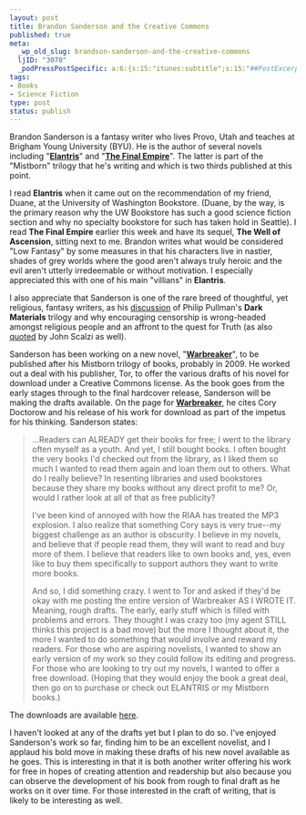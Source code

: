 ```yaml
--- 
layout: post
title: Brandon Sanderson and the Creative Commons
published: true
meta: 
  _wp_old_slug: brandson-sanderson-and-the-creative-commons
  ljID: "3070"
  _podPressPostSpecific: a:6:{s:15:"itunes:subtitle";s:15:"##PostExcerpt##";s:14:"itunes:summary";s:15:"##PostExcerpt##";s:15:"itunes:keywords";s:17:"##WordPressCats##";s:13:"itunes:author";s:10:"##Global##";s:15:"itunes:explicit";s:7:"Default";s:12:"itunes:block";s:7:"Default";}
tags: 
- Books
- Science Fiction
type: post
status: publish
---
```

Brandon Sanderson is a fantasy writer who lives Provo, Utah and teaches at Brigham Young University (BYU). He is the author of several novels including "<strong><a href="http://www.amazon.com/Elantris-Brandon-Sanderson/dp/0765350378/">Elantris</a></strong>" and "<strong><a href="http://www.amazon.com/Final-Empire-Mistborn-Book/dp/0765350386">The Final Empire</a></strong>". The latter is part of the "Mistborn" trilogy that he's writing and which is two thirds published at this point.

I read <strong>Elantris</strong> when it came out on the recommendation of my friend, Duane, at the University of Washington Bookstore. (Duane, by the way, is the primary reason why the UW Bookstore has such a good science fiction section and why no specialty bookstore for such has taken hold in Seattle). I read <strong>The Final Empire</strong> earlier this week and have its sequel, <strong>The Well of Ascension</strong>, sitting next to me. Brandon writes what would be considered "Low Fantasy" by some measures in that his characters live in nastier, shades of grey worlds where the good aren't always truly heroic and the evil aren't utterly irredeemable or without motivation. I especially appreciated this with one of his main "villians" in <strong>Elantris</strong>.

I also appreciate that Sanderson is one of the rare breed of thoughtful, yet religious, fantasy writers, as his <a href="http://www.brandonsanderson.com/article/52/EUOLogy-On-Pullman-and-Censorship">discussion</a> of Philip Pullman's <strong>Dark Materials</strong> trilogy and why encouraging censorship is wrong-headed amongst religious people and an affront to the quest for Truth (as also <a href="http://scalzi.com/whatever/?p=183">quoted</a> by John Scalzi as well).

Sanderson has been working on a new novel, "<a href="http://www.brandonsanderson.com/book/Warbreaker/"><strong>Warbreaker</strong></a>", to be published after his Mistborn trilogy of books, probably in 2009. He worked out a deal with his publisher, Tor, to offer the various drafts of his novel for download under a Creative Commons license. As the book goes from the early stages through to the final hardcover release, Sanderson will be making the drafts available. On the page for <a href="http://www.brandonsanderson.com/book/Warbreaker/"><strong>Warbreaker</strong></a>, he cites Cory Doctorow and his release of his work for download as part of the impetus for his thinking. Sanderson states:
<blockquote>...Readers can ALREADY get their books for free; I went to the library often myself as a youth. And yet, I still bought books. I often bought the very books I'd checked out from the library, as I liked them so much I wanted to read them again and loan them out to others. What do I really believe? In resenting libraries and used bookstores because they share my books without any direct profit to me? Or, would I rather look at all of that as free publicity?

I've been kind of annoyed with how the RIAA has treated the MP3 explosion. I also realize that something Cory says is very true--my biggest challenge as an author is obscurity. I believe in my novels, and believe that if people read them, they will want to read and buy more of them. I believe that readers like to own books and, yes, even like to buy them specifically to support authors they want to write more books.

And so, I did something crazy. I went to Tor and asked if they'd be okay with me posting the entire version of Warbreaker AS I WROTE IT. Meaning, rough drafts. The early, early stuff which is filled with problems and errors. They thought I was crazy too (my agent STILL thinks this project is a bad move) but the more I thought about it, the more I wanted to do something that would involve and reward my readers. For those who are aspiring novelists, I wanted to show an early version of my work so they could follow its editing and progress. For those who are looking to try out my novels, I wanted to offer a free download. (Hoping that they would enjoy the book a great deal, then go on to purchase or check out ELANTRIS or my Mistborn books.)</blockquote>
The downloads are available <a href="http://www.brandonsanderson.com/book/Warbreaker/page/20/WARBREAKER-The-Free-Fantasy-Book-Download">here</a>.

I haven't looked at any of the drafts yet but I plan to do so. I've enjoyed Sanderson's work so far, finding him to be an excellent novelist, and I applaud his bold move in making these drafts of his new novel available as he goes. This is interesting in that it is both another writer offering his work for free in hopes of creating attention and readership but also because you can observe the development of his book from rough to final draft as he works on it over time. For those interested in the craft of writing, that is likely to be interesting as well.
